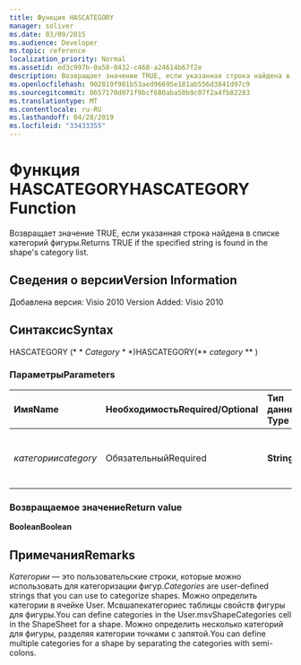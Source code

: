 ```yaml
---
title: Функция HASCATEGORY
manager: soliver
ms.date: 03/09/2015
ms.audience: Developer
ms.topic: reference
localization_priority: Normal
ms.assetid: ed3c997b-0a58-0432-c468-a24614b67f2e
description: Возвращает значение TRUE, если указанная строка найдена в списке категорий фигуры.
ms.openlocfilehash: 902819f981b53aed96695e181ab556d3841d97c9
ms.sourcegitcommit: 8657170d071f9bcf680aba50b9c07f2a4fb82283
ms.translationtype: MT
ms.contentlocale: ru-RU
ms.lasthandoff: 04/28/2019
ms.locfileid: "33433355"
---
```

# <a name="hascategory-function"></a><span data-ttu-id="aae6d-103">Функция HASCATEGORY</span><span class="sxs-lookup"><span data-stu-id="aae6d-103">HASCATEGORY Function</span></span>

<span data-ttu-id="aae6d-104">Возвращает значение TRUE, если указанная строка найдена в списке категорий фигуры.</span><span class="sxs-lookup"><span data-stu-id="aae6d-104">Returns TRUE if the specified string is found in the shape's category list.</span></span>
  
## <a name="version-information"></a><span data-ttu-id="aae6d-105">Сведения о версии</span><span class="sxs-lookup"><span data-stu-id="aae6d-105">Version Information</span></span>

<span data-ttu-id="aae6d-106">Добавлена версия: Visio 2010
</span><span class="sxs-lookup"><span data-stu-id="aae6d-106">Version Added: Visio 2010</span></span> 
  
## <a name="syntax"></a><span data-ttu-id="aae6d-107">Синтаксис</span><span class="sxs-lookup"><span data-stu-id="aae6d-107">Syntax</span></span>

<span data-ttu-id="aae6d-108">HASCATEGORY (\* \* *Category* \* \*)</span><span class="sxs-lookup"><span data-stu-id="aae6d-108">HASCATEGORY(\*\* *category* \*\* )</span></span> 
  
### <a name="parameters"></a><span data-ttu-id="aae6d-109">Параметры</span><span class="sxs-lookup"><span data-stu-id="aae6d-109">Parameters</span></span>

|<span data-ttu-id="aae6d-110">**Имя**</span><span class="sxs-lookup"><span data-stu-id="aae6d-110">**Name**</span></span>|<span data-ttu-id="aae6d-111">**Необходимость**</span><span class="sxs-lookup"><span data-stu-id="aae6d-111">**Required/Optional**</span></span>|<span data-ttu-id="aae6d-112">**Тип данных**</span><span class="sxs-lookup"><span data-stu-id="aae6d-112">**Data Type**</span></span>|<span data-ttu-id="aae6d-113">**Описание**</span><span class="sxs-lookup"><span data-stu-id="aae6d-113">**Description**</span></span>|
|:-----|:-----|:-----|:-----|
| <span data-ttu-id="aae6d-114">_категории_</span><span class="sxs-lookup"><span data-stu-id="aae6d-114">_category_</span></span> <br/> |<span data-ttu-id="aae6d-115">Обязательный</span><span class="sxs-lookup"><span data-stu-id="aae6d-115">Required</span></span>  <br/> |<span data-ttu-id="aae6d-116">**String**</span><span class="sxs-lookup"><span data-stu-id="aae6d-116">**String**</span></span> <br/> |<span data-ttu-id="aae6d-117">Категория, для которой необходимо выполнить поиск.</span><span class="sxs-lookup"><span data-stu-id="aae6d-117">The category to search for.</span></span>  <br/> |
   
### <a name="return-value"></a><span data-ttu-id="aae6d-118">Возвращаемое значение</span><span class="sxs-lookup"><span data-stu-id="aae6d-118">Return value</span></span>

 <span data-ttu-id="aae6d-119">**Boolean**</span><span class="sxs-lookup"><span data-stu-id="aae6d-119">**Boolean**</span></span>
  
## <a name="remarks"></a><span data-ttu-id="aae6d-120">Примечания</span><span class="sxs-lookup"><span data-stu-id="aae6d-120">Remarks</span></span>

 <span data-ttu-id="aae6d-121">*Категории* — это пользовательские строки, которые можно использовать для категоризации фигур.</span><span class="sxs-lookup"><span data-stu-id="aae6d-121">*Categories*  are user-defined strings that you can use to categorize shapes.</span></span> <span data-ttu-id="aae6d-122">Можно определить категории в ячейке User. Мсвшапекатегориес таблицы свойств фигуры для фигуры.</span><span class="sxs-lookup"><span data-stu-id="aae6d-122">You can define categories in the User.msvShapeCategories cell in the ShapeSheet for a shape.</span></span> <span data-ttu-id="aae6d-123">Можно определить несколько категорий для фигуры, разделяя категории точками с запятой.</span><span class="sxs-lookup"><span data-stu-id="aae6d-123">You can define multiple categories for a shape by separating the categories with semi-colons.</span></span> 
  

